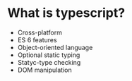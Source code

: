   # What is typescript?
  
  * Cross-platform
  * ES 6 features
  * Object-oriented language
  * Optional static typing
  * Statyc-type checking
  * DOM manipulation
